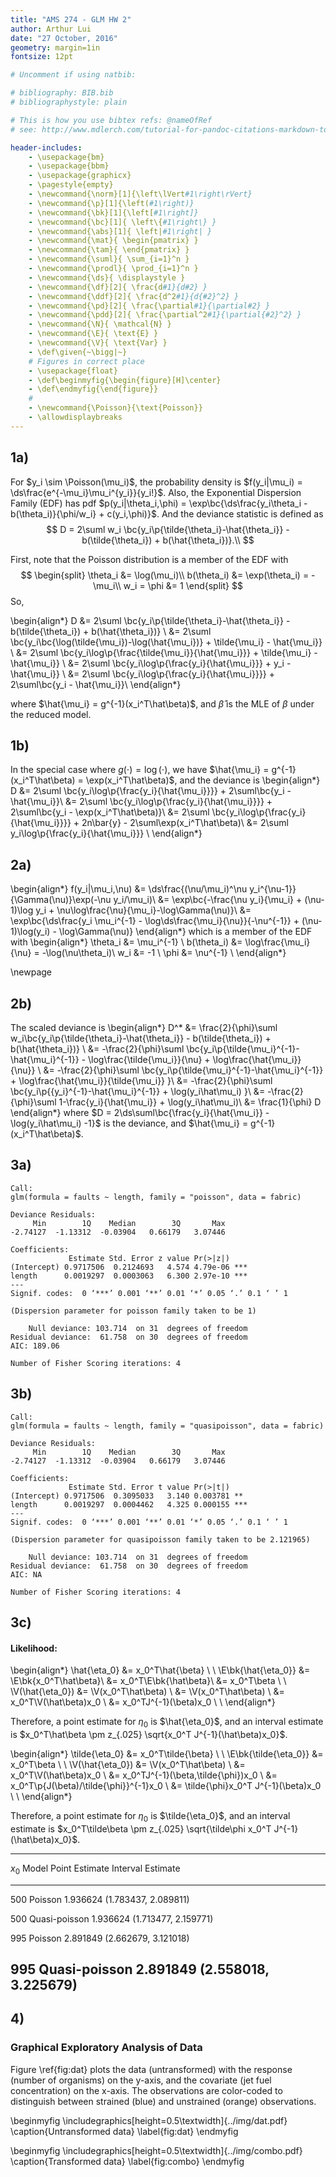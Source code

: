 ```yaml
---
title: "AMS 274 - GLM HW 2"
author: Arthur Lui
date: "27 October, 2016"
geometry: margin=1in
fontsize: 12pt

# Uncomment if using natbib:

# bibliography: BIB.bib
# bibliographystyle: plain 

# This is how you use bibtex refs: @nameOfRef
# see: http://www.mdlerch.com/tutorial-for-pandoc-citations-markdown-to-latex.html)

header-includes: 
    - \usepackage{bm}
    - \usepackage{bbm}
    - \usepackage{graphicx}
    - \pagestyle{empty}
    - \newcommand{\norm}[1]{\left\lVert#1\right\rVert}
    - \newcommand{\p}[1]{\left(#1\right)}
    - \newcommand{\bk}[1]{\left[#1\right]}
    - \newcommand{\bc}[1]{ \left\{#1\right\} }
    - \newcommand{\abs}[1]{ \left|#1\right| }
    - \newcommand{\mat}{ \begin{pmatrix} }
    - \newcommand{\tam}{ \end{pmatrix} }
    - \newcommand{\suml}{ \sum_{i=1}^n }
    - \newcommand{\prodl}{ \prod_{i=1}^n }
    - \newcommand{\ds}{ \displaystyle }
    - \newcommand{\df}[2]{ \frac{d#1}{d#2} }
    - \newcommand{\ddf}[2]{ \frac{d^2#1}{d{#2}^2} }
    - \newcommand{\pd}[2]{ \frac{\partial#1}{\partial#2} }
    - \newcommand{\pdd}[2]{ \frac{\partial^2#1}{\partial{#2}^2} }
    - \newcommand{\N}{ \mathcal{N} }
    - \newcommand{\E}{ \text{E} }
    - \newcommand{\V}{ \text{Var} }
    - \def\given{~\bigg|~}
    # Figures in correct place
    - \usepackage{float}
    - \def\beginmyfig{\begin{figure}[H]\center}
    - \def\endmyfig{\end{figure}}
    # 
    - \newcommand{\Poisson}{\text{Poisson}}
    - \allowdisplaybreaks
---
```


## 1a)

For $y_i \sim \Poisson(\mu_i)$, the probability density is $f(y_i|\mu_i) = \ds\frac{e^{-\mu_i}\mu_i^{y_i}}{y_i!}$. Also, the Exponential Dispersion Family
(EDF) has pdf $p(y_i|\theta_i,\phi) = \exp\bc{\ds\frac{y_i\theta_i - b(\theta_i)}{\phi/w_i} + c(y_i,\phi)}$. And the deviance statistic is defined as 
$$
D = 2\suml w_i \bc{y_i\p{\tilde{\theta_i}-\hat{\theta_i}} - b(\tilde{\theta_i}) + b(\hat{\theta_i})}.\\
$$

First, note that the Poisson distribution is a member of the EDF with 
$$
\begin{split}
\theta_i &= \log(\mu_i)\\
b(\theta_i) &= \exp(\theta_i) = -\mu_i\\
w_i = \phi &= 1
\end{split}
$$
So, 

\begin{align*}
D &= 2\suml \bc{y_i\p{\tilde{\theta_i}-\hat{\theta_i}} - b(\tilde{\theta_i}) + b(\hat{\theta_i})} \\
  &= 2\suml \bc{y_i\bc{\log(\tilde{\mu_i})-\log(\hat{\mu_i})} + \tilde{\mu_i} - \hat{\mu_i}} \\
  &= 2\suml \bc{y_i\log\p{\frac{\tilde{\mu_i}}{\hat{\mu_i}}} + \tilde{\mu_i} - \hat{\mu_i}} \\
  &= 2\suml \bc{y_i\log\p{\frac{y_i}{\hat{\mu_i}}} + y_i - \hat{\mu_i}} \\
  &= 2\suml \bc{y_i\log\p{\frac{y_i}{\hat{\mu_i}}}} + 2\suml\bc{y_i - \hat{\mu_i}}\\
\end{align*}

where $\hat{\mu_i} = g^{-1}(x_i^T\hat\beta)$, and $\hat\beta$ is the MLE of $\beta$ under the reduced model. 

## 1b)
In the special case where $g(\cdot) = \log(\cdot)$, we have $\hat{\mu_i} = g^{-1}(x_i^T\hat\beta) = \exp(x_i^T\hat\beta)$, and the deviance is
\begin{align*}
D &= 2\suml \bc{y_i\log\p{\frac{y_i}{\hat{\mu_i}}}} + 2\suml\bc{y_i - \hat{\mu_i}}\\
  &= 2\suml \bc{y_i\log\p{\frac{y_i}{\hat{\mu_i}}}} + 2\suml\bc{y_i - \exp(x_i^T\hat\beta)}\\
  &= 2\suml \bc{y_i\log\p{\frac{y_i}{\hat{\mu_i}}}} + 2n\bar{y} - 2\suml\exp(x_i^T\hat\beta)\\
  &= 2\suml y_i\log\p{\frac{y_i}{\hat{\mu_i}}} \\
\end{align*}

## 2a)
\begin{align*}
f(y_i|\mu_i,\nu) &= \ds\frac{(\nu/\mu_i)^\nu y_i^{\nu-1}}{\Gamma(\nu)}\exp(-\nu y_i/\mu_i)\\
&= \exp\bc{-\frac{\nu y_i}{\mu_i} + (\nu-1)\log y_i + \nu\log\frac{\nu}{\mu_i}-\log\Gamma(\nu)}\\
&= \exp\bc{\ds\frac{y_i \mu_i^{-1} - \log\ds\frac{\mu_i}{\nu}}{-\nu^{-1}} + (\nu-1)\log(y_i) - \log\Gamma(\nu)}
\end{align*}
which is a member of the EDF with
\begin{align*}
\theta_i &= \mu_i^{-1} \\
b(\theta_i) &= \log\frac{\mu_i}{\nu} = -\log(\nu\theta_i)\\
w_i &= -1 \\
\phi &= \nu^{-1} \\
\end{align*}

\newpage

## 2b)
The scaled deviance is
\begin{align*}
D^* &= \frac{2}{\phi}\suml w_i\bc{y_i\p{\tilde{\theta_i}-\hat{\theta_i}} - b(\tilde{\theta_i}) + b(\hat{\theta_i})} \\
    &= -\frac{2}{\phi}\suml \bc{y_i\p{\tilde{\mu_i}^{-1}-\hat{\mu_i}^{-1}} - \log\frac{\tilde{\mu_i}}{\nu} + \log\frac{\hat{\mu_i}}{\nu}} \\
    &= -\frac{2}{\phi}\suml \bc{y_i\p{\tilde{\mu_i}^{-1}-\hat{\mu_i}^{-1}} + \log\frac{\hat{\mu_i}}{\tilde{\mu_i}} }\\
    &= -\frac{2}{\phi}\suml \bc{y_i\p{{y_i}^{-1}-\hat{\mu_i}^{-1}} + \log(y_i\hat\mu_i) }\\
    &= -\frac{2}{\phi}\suml 1-\frac{y_i}{\hat{\mu_i}} + \log(y_i\hat\mu_i)\\
    &= \frac{1}{\phi} D
\end{align*}
where $D = 2\ds\suml\bc{\frac{y_i}{\hat{\mu_i}} - \log(y_i\hat\mu_i) -1}$ is the deviance, and $\hat{\mu_i} = g^{-1}(x_i^T\hat\beta)$.

## 3a)

```
Call:
glm(formula = faults ~ length, family = "poisson", data = fabric)

Deviance Residuals:
     Min        1Q    Median        3Q       Max
-2.74127  -1.13312  -0.03904   0.66179   3.07446

Coefficients:
             Estimate Std. Error z value Pr(>|z|)
(Intercept) 0.9717506  0.2124693   4.574 4.79e-06 ***
length      0.0019297  0.0003063   6.300 2.97e-10 ***
---
Signif. codes:  0 ‘***’ 0.001 ‘**’ 0.01 ‘*’ 0.05 ‘.’ 0.1 ‘ ’ 1

(Dispersion parameter for poisson family taken to be 1)

    Null deviance: 103.714  on 31  degrees of freedom
Residual deviance:  61.758  on 30  degrees of freedom
AIC: 189.06

Number of Fisher Scoring iterations: 4
```

## 3b)
```
Call:
glm(formula = faults ~ length, family = "quasipoisson", data = fabric)

Deviance Residuals:
     Min        1Q    Median        3Q       Max
-2.74127  -1.13312  -0.03904   0.66179   3.07446

Coefficients:
             Estimate Std. Error t value Pr(>|t|)
(Intercept) 0.9717506  0.3095033   3.140 0.003781 **
length      0.0019297  0.0004462   4.325 0.000155 ***
---
Signif. codes:  0 ‘***’ 0.001 ‘**’ 0.01 ‘*’ 0.05 ‘.’ 0.1 ‘ ’ 1

(Dispersion parameter for quasipoisson family taken to be 2.121965)

    Null deviance: 103.714  on 31  degrees of freedom
Residual deviance:  61.758  on 30  degrees of freedom
AIC: NA

Number of Fisher Scoring iterations: 4
```

## 3c)

#### Likelihood:
\begin{align*}
\hat{\eta_0} &= x_0^T\hat{\beta} \\
\\
\E\bk{\hat{\eta_0}} &= \E\bk{x_0^T\hat\beta}\\
&= x_0^T\E\bk{\hat\beta}\\
&= x_0^T\beta \\
\\
\V(\hat{\eta_0}) &= \V(x_0^T\hat\beta) \\
&= \V(x_0^T\hat\beta) \\
&= x_0^T\V(\hat\beta)x_0 \\
&= x_0^TJ^{-1}(\beta)x_0 \\
\\
\end{align*}

Therefore, a point estimate for $\eta_0$ is $\hat{\eta_0}$, and an interval estimate
is $x_0^T\hat\beta \pm z_{.025} \sqrt{x_0^T J^{-1}(\hat\beta)x_0}$.

\begin{align*}
\tilde{\eta_0} &= x_0^T\tilde{\beta} \\
\\
\E\bk{\tilde{\eta_0}} &= x_0^T\beta \\
\\
\V(\hat{\eta_0}) &= \V(x_0^T\hat\beta) \\
&= x_0^T\V(\hat\beta)x_0 \\
&= x_0^TJ^{-1}(\beta,\tilde{\phi})x_0 \\
&= x_0^T\p{J(\beta)/\tilde{\phi}}^{-1}x_0 \\
&= \tilde{\phi}x_0^T J^{-1}(\beta)x_0 \\
\\
\end{align*}

Therefore, a point estimate for $\eta_0$ is $\tilde{\eta_0}$, and an interval estimate
is $x_0^T\tilde\beta \pm z_{.025} \sqrt{\tilde\phi x_0^T J^{-1}(\hat\beta)x_0}$.


---------------------------------------------------------------
 $x_0$   Model           Point Estimate      Interval Estimate
-------  -------------- ---------------- ----------------------
 500     Poisson              1.936624    (1.783437, 2.089811) 

 500     Quasi-poisson        1.936624    (1.713477, 2.159771) 

 995     Poisson              2.891849    (2.662679, 3.121018) 

 995     Quasi-poisson        2.891849    (2.558018, 3.225679) 
---------------------------------------------------------------

## 4)

### Graphical Exploratory Analysis of Data

Figure \ref{fig:dat} plots the data (untransformed) with 
the response (number of organisms) on the y-axis, and 
the covariate (jet fuel concentration) on the x-axis.
The observations are color-coded to distinguish between
strained (blue) and unstrained (orange) observations.

\beginmyfig
\includegraphics[height=0.5\textwidth]{../img/dat.pdf}
\caption{Untransformed data}
\label{fig:dat}
\endmyfig

\beginmyfig
\includegraphics[height=0.5\textwidth]{../img/combo.pdf}
\caption{Transformed data}
\label{fig:combo}
\endmyfig

